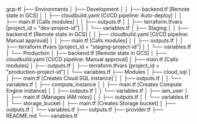 gcp-tf
├── Environments
│   ├── Development
│   │   ├── backend.tf              [Remote state in GCS]
│   │   ├── cloudbuild.yaml         [CI/CD pipeline: Auto-deploy]
│   │   ├── main.tf                [Calls modules]
│   │   ├── outputs.tf
│   │   ├── terraform.tfvars       [project_id = "dev-project-id"]
│   │   └── variables.tf
│   ├── Staging
│   │   ├── backend.tf              [Remote state in GCS]
│   │   ├── cloudbuild.yaml         [CI/CD pipeline: Manual approval]
│   │   ├── main.tf                [Calls modules]
│   │   ├── outputs.tf
│   │   ├── terraform.tfvars       [project_id = "staging-project-id"]
│   │   └── variables.tf
│   └── Production
│       ├── backend.tf              [Remote state in GCS]
│       ├── cloudbuild.yaml         [CI/CD pipeline: Manual approval]
│       ├── main.tf                [Calls modules]
│       ├── outputs.tf
│       ├── terraform.tfvars       [project_id = "production-project-id"]
│       └── variables.tf
├── Modules
│   ├── cloud_sql
│   │   ├── main.tf                [Creates Cloud SQL instance]
│   │   ├── outputs.tf
│   │   └── variables.tf
│   ├── compute_instance
│   │   ├── main.tf                [Creates Compute Engine instance]
│   │   ├── outputs.tf
│   │   └── variables.tf
│   ├── iam_user
│   │   ├── main.tf                [Manages IAM roles]
│   │   ├── outputs.tf
│   │   └── variables.tf
│   └── storage_bucket
│       ├── main.tf                [Creates Storage bucket]
│       ├── outputs.tf
│       └── variables.tf
├── outputs.tf
├── provider.tf
├── README.md
└── variables.tf


